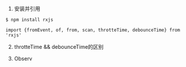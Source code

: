 
1. 安装并引用
```
$ npm install rxjs

import {fromEvent, of, from, scan, throtteTime, debounceTime} from 'rxjs'
```

2. throtteTime && debounceTime的区别

3. Observ
